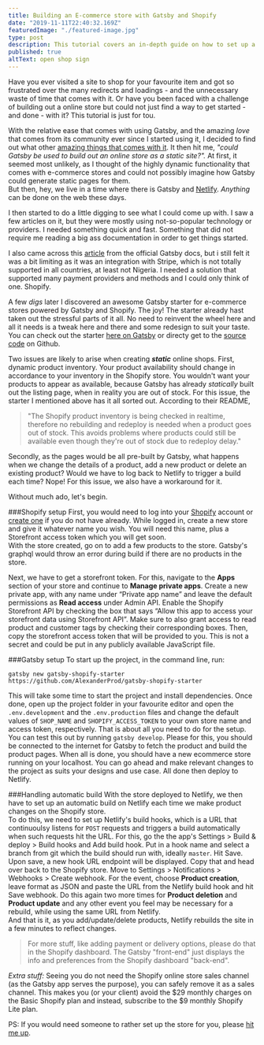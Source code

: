 ```yaml
---
title: Building an E-commerce store with Gatsby and Shopify
date: "2019-11-11T22:40:32.169Z"
featuredImage: "./featured-image.jpg"
type: post
description: This tutorial covers an in-depth guide on how to set up a static PWA ecommerce site with Gatsby and Shopify with automatic rebuild when products are updated, added or deleted.
published: true
altText: open shop sign
---
```


Have you ever visited a site to shop for your favourite item and got so frustrated over the many redirects and loadings - and the unnecessary waste of time that comes with it. Or have you been faced with a challenge of building out a online store but could not just find a way to get started - and done - with it? This tutorial is just for tou.

With the relative ease that comes with using Gatsby, and the amazing _love_ that comes from its community ever since I started using it, I decided to find out what other [amazing things that comes with it](https://www.storyblok.com/tp/3-reasons-why-you-should-consider-gatsby-js-for-your-next-project). It then hit me, _"could Gatsby be used to build out an online store as a static site?"._  At first, it seemed most unlikely, as I thought of the highly dynamic functionality that comes with e-commerce stores and could not possibly imagine how Gatsby could generate static pages for them.<br/> But then, hey, we live in a time where there is Gatsby and [Netlify](https://netlify.com). _Anything_ can be done on the web these days.

I then started to do a little digging to see what I could come up with.  I saw a few articles on it, but they were mostly using not-so-popular technology or providers. I needed something quick and fast. Something that did not require me reading a big ass documentation in order to get things started.

I also came across this [article](https://www.gatsbyjs.org/tutorial/ecommerce-tutorial/) from the official Gatsby docs, but i still felt it was a bit limiting as it was an integration with Stripe, which is not totally supported in all countries, at least not Nigeria. I needed a solution that supported many payment providers and methods and I could only think of one. Shopify.

A few _digs_ later I discovered an awesome Gatsby starter for e-commerce stores powered by Gatsby and Shopify. The joy! The starter already hast taken out the stressful parts of it all. No need to reinvent the wheel here and all it needs is a tweak here and there and some redesign to suit your taste. You can check out the starter [here on Gatsby](https://www.gatsbyjs.org/docs/building-an-ecommerce-site-with-shopify/) or directy get to the [source code](https://github.com/AlexanderProd/gatsby-shopify-starter) on Github. 


Two issues are likely to arise when creating ___static___ online shops. First, dynamic product inventory. Your product availability should change in accordance to your inventory in the Shopify store. You wouldn't want your products to appear as available, because Gatsby has already _statically_ built out the listing page, when in reality you are out of stock. For this issue, the starter I mentioned above has it all sorted out. According to their README, 
>"The Shopify product inventory is being checked in realtime, therefore no rebuilding and redeploy is needed when a product goes out of stock. This avoids problems where products could still be available even though they're out of stock due to redeploy delay."

Secondly, as the pages would be all pre-built by Gatsby, what happens when we change the details of a product, add a new product or delete an existing product? Would we have to log back to Netlify to trigger a build each time? Nope! For this issue, we also have a workaround for it.

Without much ado, let's begin. <br/>

###Shopify setup
First, you would need to log into your [Shopify](https://shopify.com/) account or [create one](https://www.shopify.com/signup) if you do not have already. While logged in, create a new store and give it whatever name you wish. You will need this name, plus a Storefront access token which you will get soon. <br/> With the store created, go on to add a few products to the store. Gatsby's graphql would throw an error during build if there are no products in the store.

Next, we have to get a storefront token. For this, navigate to the __Apps__ section of your store and continue to __Manage private apps__. Create a new private app, with any name under “Private app name” and leave the default permissions as __Read access__ under Admin API. Enable the Shopify Storefront API by checking the box that says “Allow this app to access your storefront data using Storefront API”. Make sure to also grant access to read product and customer tags by checking their corresponding boxes. Then, copy the storefront access token that will be provided to you. This is not a secret and could be put in any publicly available JavaScript file.

###Gatsby setup
To start up the project, in the command line, run:
```
gatsby new gatsby-shopify-starter https://github.com/AlexanderProd/gatsby-shopify-starter
```
This will take some time to start the project and install dependencies. Once done, open up the project folder in your favourite editor and open the `.env.development` and the `.env.production` files and change the default values of `SHOP_NAME` and `SHOPIFY_ACCESS_TOKEN` to your own store name and access token, respectively. That is about all you need to do for the setup. You can test this out by running `gatsby develop`. Please for this, you should be connected to the internet for Gatsby to fetch the product and build the product pages. When all is done, you should have a new ecommerce store running on your localhost. You can go ahead and make relevant changes to the project as suits your designs and use case. All done then deploy to Netlify. 

###Handling automatic build
With the store deployed to Netlify, we then have to set up an automatic build on Netlify each time we make product changes on the Shopify store.<br/>
To do this, we need to set up Netlify's build hooks, which is a URL that continuoulsy listens for `POST` requests and triggers a build automatically when such requests hit the URL. For this, go the the app's Settings > Build & deploy > Build hooks and Add build hook. Put in a hook name and select a branch from git which the build should run with, ideally `master`. Hit Save. Upon save, a new hook URL endpoint will be displayed. Copy that and head over back to the Shopify store. Move to Settings > Notifications > Webhooks > Create webhook. For the event, choose __Product creation__, leave format as JSON and paste the URL from the Netlify build hook and hit Save webhook. Do this again two more times for __Product deletion__ and __Product update__ and any other event you feel may be necessary for a rebuild, while using the same URL from Netlify. 
<br/>
And that is it, as you add/update/delete products, Netlify rebuilds the site in a few minutes to reflect changes.

> For more stuff, like adding payment or delivery options, please do that in the Shopify dashboard. The Gatsby "front-end" just displays the info and preferences from the Shopify dashboard "back-end".

_Extra stuff:_ Seeing you do not need the Shopify online store sales channel (as the Gatsby app serves the purpose), you can safely remove it as a sales channel. This makes you (or your client) avoid the $29 monthly charges on the Basic Shopify plan and instead, subscribe to the $9 monthly Shopify Lite plan.

PS: If you would need someone to rather set up the store for you, please [hit me up](mailto:emeruchecole9@gmail.coom). 
